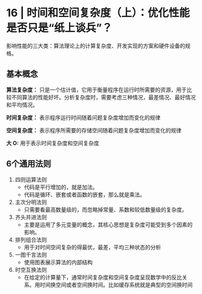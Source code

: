 # 16 | 时间和空间复杂度（上）：优化性能是否只是“纸上谈兵”？

影响性能的三大类：算法理论上的计算复杂度、开发实现的方案和硬件设备的规格。

## 基本概念

**算法复杂度：** 只是一个估计值，它用于衡量程序在运行时所需要的资源，用于比较不同算法的性能好坏。分析复杂度时，需要考虑三种情况，最差情况、最好情况和平均情况。

**时间复杂度：** 表示程序运行时间随着问题复杂度增加而变化的规律

**空间复杂度：** 表示程序所需要的存储空间随着问题复杂度增加而变化的规律

**大 O:** 用于表示时间复杂度和空间复杂度

## 6个通用法则

1. 四则运算法则
   - 代码是平行增加的，就是加法。
   - 代码是循环、嵌套或者函数的嵌套，那么就是乘法。
2. 主次分明法则
   - 只需要看最高数量级的，而忽略掉常量、系数和较低数量级的复杂度。 
3. 齐头并进法则
   - 主要是运用了多元变量的概念，其核心思想是复杂度可能受到多个因素的影响。
4. 排列组合法则
   - 用于对时间空间复杂的得最优，最差，平均三种状态的分析
5. 一图千言法则
   - 使用图表展示算法的内部结构
6. 时空互换法则
   - 在给定的计算量下，通常时间复杂度和空间复杂度呈现数学中的反比关系。用时间换空间或者空间换时间。比如缓存系统就是典型的空间换时间


  